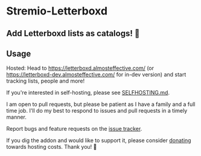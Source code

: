 # Stremio-Letterboxd

## Add Letterboxd lists as catalogs! 🎉

## Usage

Hosted: Head to https://letterboxd.almosteffective.com/ (or https://letterboxd-dev.almosteffective.com/ for in-dev version) and start tracking lists, people and more!

If you're interested in self-hosting, please see [SELFHOSTING.md](./SELFHOSTING.md).

I am open to pull requests, but please be patient as I have a family and a full time job. I'll do my best to respond to issues and pull requests in a timely manner.

Report bugs and feature requests on the [issue tracker](https://github.com/megadrive/stremio-letterboxd/issues).

If you dig the addon and would like to support it, please consider [donating](https://buymeacoffee.com/almosteffective) towards hosting costs. Thank you! 🎉
